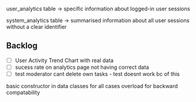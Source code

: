 user_analytics table &rarr; specific information about logged-in user sessions

system_analytics table &rarr; summarised information about all user sessions without a clear identifier

## Backlog
- [ ] User Activity Trend Chart with real data
- [ ] sucess rate on analytics page not having correct data
- [ ] test moderator cant delete own tasks - test doesnt work bc of this

basic constructor in data classes for all cases overload for backward compatability